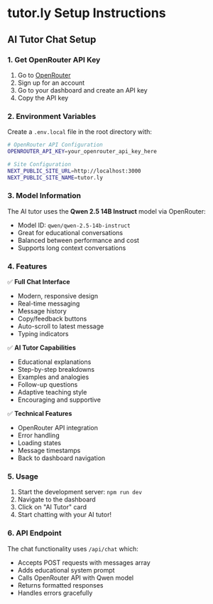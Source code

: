 # tutor.ly Setup Instructions

## AI Tutor Chat Setup

### 1. Get OpenRouter API Key

1. Go to [OpenRouter](https://openrouter.ai/)
2. Sign up for an account
3. Go to your dashboard and create an API key
4. Copy the API key

### 2. Environment Variables

Create a `.env.local` file in the root directory with:

```bash
# OpenRouter API Configuration
OPENROUTER_API_KEY=your_openrouter_api_key_here

# Site Configuration
NEXT_PUBLIC_SITE_URL=http://localhost:3000
NEXT_PUBLIC_SITE_NAME=tutor.ly
```

### 3. Model Information

The AI tutor uses the **Qwen 2.5 14B Instruct** model via OpenRouter:
- Model ID: `qwen/qwen-2.5-14b-instruct`
- Great for educational conversations
- Balanced between performance and cost
- Supports long context conversations

### 4. Features

✅ **Full Chat Interface**
- Modern, responsive design
- Real-time messaging
- Message history
- Copy/feedback buttons
- Auto-scroll to latest message
- Typing indicators

✅ **AI Tutor Capabilities**
- Educational explanations
- Step-by-step breakdowns
- Examples and analogies
- Follow-up questions
- Adaptive teaching style
- Encouraging and supportive

✅ **Technical Features**
- OpenRouter API integration
- Error handling
- Loading states
- Message timestamps
- Back to dashboard navigation

### 5. Usage

1. Start the development server: `npm run dev`
2. Navigate to the dashboard
3. Click on "AI Tutor" card
4. Start chatting with your AI tutor!

### 6. API Endpoint

The chat functionality uses `/api/chat` which:
- Accepts POST requests with messages array
- Adds educational system prompt
- Calls OpenRouter API with Qwen model
- Returns formatted responses
- Handles errors gracefully 